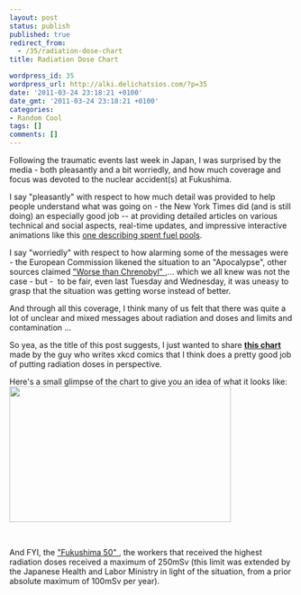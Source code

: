 ```yaml
---
layout: post
status: publish
published: true
redirect_from:
  - /35/radiation-dose-chart
title: Radiation Dose Chart

wordpress_id: 35
wordpress_url: http://alki.delichatsios.com/?p=35
date: '2011-03-24 23:18:21 +0100'
date_gmt: '2011-03-24 23:18:21 +0100'
categories:
- Random Cool
tags: []
comments: []
---
```

<p>Following the traumatic events last week in Japan, I was surprised by the media - both pleasantly and a bit worriedly, and how much coverage and focus was devoted to the nuclear accident(s) at Fukushima.</p>
<p>I say "pleasantly" with respect to how much detail was provided to help people understand what was going on - the New York Times did (and is still doing) an especially good job -- at providing detailed articles on various technical and social aspects, real-time updates, and impressive interactive animations like this <a href="http://www.nytimes.com/interactive/2011/03/12/world/asia/the-explosion-at-the-japanese-reactor.html?ref=asia">one describing spent fuel pools</a>.</p>
<p>I say "worriedly" with respect to how alarming some of the messages were - the European Commission likened the situation to an "Apocalypse", other sources claimed <a href="http://www.francesoir.fr/actualite/international/fukushima-pire-que-tchernobyl-82420.html">"Worse than Chrenobyl" ,</a>... which we all knew was not the case - but -&nbsp; to be fair, even last Tuesday and Wednesday, it was uneasy to grasp that the situation was getting worse instead of better.</p>
<p>And through all this coverage, I think many of us felt that there was quite a lot of unclear and mixed messages about radiation and doses and limits and contamination ...</p>
<p>So yea, as the title of this post suggests, I just wanted to share <strong><a href="http://xkcd.com/radiation/">this chart</a></strong> made by the guy who writes xkcd comics that I think does a pretty good job of putting radiation doses in perspective.</p>
<p>Here's a small glimpse of the chart to give you an idea of what it looks like: <a href="{{ 'assets/from-wordpress/uploads/2011/03/radiation.png' | relative_url }}"><img class="alignleft size-full wp-image-41" title="radiation" src="{{ 'assets/from-wordpress/uploads/2011/03/radiation.png' | relative_url }}" alt="" width="393" height="241" /></a></p>

<p>&nbsp;</p>
<p>And FYI, the <a href="http://en.wikipedia.org/wiki/Fukushima_50">"Fukushima 50" </a>, the workers that received the highest radiation doses received a maximum of 250mSv (this limit was extended by the Japanese Health and Labor Ministry in light of the situation, from a prior absolute maximum of 100mSv per year).</p>
